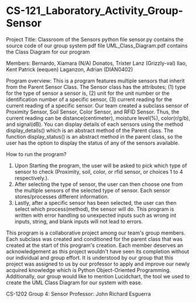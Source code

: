 # CS-121_Laboratory_Activity_Group-Sensor
Project Title: Classroom of the Sensors
python file sensor.py contains the source code of our group system
pdf file UML_Class_Diagram.pdf contains the Class Diagram for our program

Members:
Bernardo, Xiamara (N/A)
Donatos, Trixter Lanz (Grizzly-val)
Ilao, Kent Patrick (eequen)
Laganzon, Adrian (DIAN0402)

Program overview:
This is a program features multiple sensors that inherit from the Parent Sensor Class. The Sensor class has the attributes; (1) type for the type of sensor a sensor is, (2) unit for the unit number or the identification number of a specific sensor, (3) current reading for the current reading of a specific sensor. Our team created a subclass sensor of Proximity Sensor, Soil Sensor, Color Sensor, and RFID Sensor. Thus, the current reading can be distance(centimeter), moisture level(%), color(r/g/b), and signal(dB). You can display details of each sensors using the method display_details() which is an abstract method of the Parent class. The function display_status() is an abstract method in the parent class, so the user has the option to display the status of any of the sensors available.

How to run the program?
1. Upon Starting the program, the user will be asked to pick which type of sensor to check (Proximity, soil, color, or rfid sensor, or choices 1 to 4 respectively.).
2. After selecting the type of sensor, the user can then choose one from the multiple sensors of the selected type of sensor. Each sensor stores/processes different information.
3. Lastly, after a specific sensor has been selected, the user can then select which process(method), the sensor will do.
This program is written with error handling so unexpected inputs such as wrong int inputs, string, and blank inputs will not lead to errors.

This program is a collaborative project among our team's group members. Each subclass was created and conditioned for the parent class that was created at the start of this program's creation. Each member deserves an acknowledgement as this project wouldn't have seen its completion without our individual and group effort. It is understood by our group that this project was assigned to us by our professor to apply and improve our newly acquired knowledge which is Python Object-Oriented Programming. Additionally, our group would like to mention Lucidchart, the tool we used to create the UML Class Diagram for our system with ease.

CS-1202
Group 4: Sensor
Professor: John Richard Esguerra

